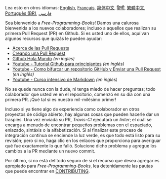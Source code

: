 Lea esto en otros idiomas: [English](HOWTO.md), [Français](HOWTO-fr.md), [简体中文](HOWTO-zh.md), [हिन्दी](HOWTO-hi.md), [繁體中文](HOWTO-zh-TW.md), [Português (BR)](HOWTO.pt_BR.md), [فارسی](HOWTO-fa_IR.md)

Sea bienvenido a *Free-Programming-Books*! Damos una calurosa bienvenida a los nuevos colaboradores; incluso a aquellos que realizan su primera Pull Request (PR) en Github. Si es usted uno de ellos, aquí van algunos recursos que quizás le pueden ayudar:

* [Acerca de las Pull Requests](https://docs.github.com/es/github/collaborating-with-pull-requests/proposing-changes-to-your-work-with-pull-requests/about-pull-requests)
* [Creando una Pull Request](https://docs.github.com/es/github/collaborating-with-pull-requests/proposing-changes-to-your-work-with-pull-requests/creating-a-pull-request)
* [Github Hola Mundo](https://guides.github.com/activities/hello-world/) *(en inglés)*
* [Youtube - Tutorial Github para principiantes](https://www.youtube.com/watch?v=0fKg7e37bQE) *(en inglés)*
* [Youtube - Como bifurcar un repositorio GitHub y Enviar una Pull Request](https://www.youtube.com/watch?v=G1I3HF4YWEw) *(en inglés)*
* [Youtube - Curso intensivo de Markdown](https://www.youtube.com/watch?v=HUBNt18RFbo) *(en inglés)*


No se quede nunca con la duda, ni tenga miedo de hacer preguntas; todo colaborador que usted ve en el repositorio, comenzó en su día con una primera PR. ¡Qué tal si es nuestro mil-milésimo primer!

Incluso si ya tiene algo de experiencia como colaborador en otros proyectos de código abierto, hay algunas cosas que pueden hacerle dar un traspiés. Una vez enviada su PR, *Travis-CI* ejecutará un *linter*; el cuál se encarga a menudo de encontrar pequeños problemas con el espaciado, enlazado, sintáxis o la alfabetización. Si al finalizar este proceso de integración contínua se enciende la luz verde, es que todo está listo para su revisión; pero si no, haga clic en los enlaces que proporciona para averiguar qué fue exactamente lo que falló. Solucione dicho problema y agregue los cambios a la PR mediante un nuevo commit.

Por último, si no está del todo seguro de si el recurso que desea agregar es apropiado para *Free-Programming-Books*, lea detenidamente las pautas que puede encontrar en [CONTRIBUTING](CONTRIBUTING-es.md).
